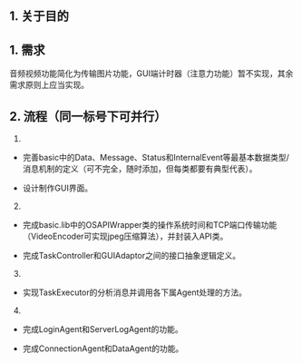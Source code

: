 ## 1. 关于目的
## 1. 需求
音频视频功能简化为传输图片功能，GUI端计时器（注意力功能）暂不实现，其余需求原则上应当实现。

## 2. 流程（同一标号下可并行）
1. 
- 完善basic中的Data、Message、Status和InternalEvent等最基本数据类型/消息机制的定义（可不完全，随时添加，但每类都要有典型代表）。

- 设计制作GUI界面。

2. 
- 完成basic.lib中的OSAPIWrapper类的操作系统时间和TCP端口传输功能（VideoEncoder可实现jpeg压缩算法），并封装入API类。

- 完成TaskController和GUIAdaptor之间的接口抽象逻辑定义。

3. 
- 实现TaskExecutor的分析消息并调用各下属Agent处理的方法。

4.
- 完成LoginAgent和ServerLogAgent的功能。

- 完成ConnectionAgent和DataAgent的功能。
